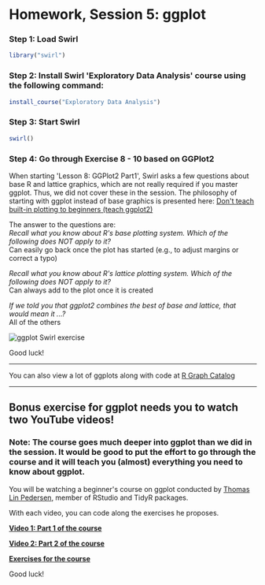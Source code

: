 Homework, Session 5: ggplot
================

### Step 1: Load Swirl

``` r
library("swirl")
```

### Step 2: Install Swirl 'Exploratory Data Analysis' course using the following command:

``` r
install_course("Exploratory Data Analysis")
```

### Step 3: Start Swirl

``` r
swirl()
```

### Step 4: Go through Exercise 8 - 10 based on GGPlot2 

When starting 'Lesson 8: GGPlot2 Part1', Swirl asks a few questions about base R and lattice graphics, which are not really required if you master ggplot. Thus, we did not cover these in the session. The philosophy of starting with ggplot instead of base graphics is presented here: [Don't teach built-in plotting to beginners (teach ggplot2)](http://varianceexplained.org/r/teach_ggplot2_to_beginners/)

The answer to the questions are:  
*Recall what you know about R's base plotting system. Which of the following does NOT apply to it?*  
Can easily go back once the plot has started (e.g., to adjust margins or correct a typo)

*Recall what you know about R's lattice plotting system. Which of the following does NOT apply to it?*  
Can always add to the plot once it is created

*If we told you that ggplot2 combines the best of base and lattice, that would mean it ...?*   
All of the others

![ggplot Swirl exercise](https://github.com/sumeetpalsingh/R_course/blob/master/images/ggplot_Swirl.png "ggplot exercise")
 

Good luck!
***
You can also view a lot of ggplots along with code at [R Graph Catalog](http://shiny.stat.ubc.ca/r-graph-catalog/)

***
Bonus exercise for ggplot needs you to watch two YouTube videos!
-----

### Note: The course goes much deeper into ggplot than we did in the session. It would be good to put the effort to go through the course and it will teach you (almost) everything you need to know about ggplot.  

You will be watching a beginner's course on ggplot conducted by [Thomas Lin Pedersen](https://github.com/thomasp85), member of RStudio and TidyR packages.

With each video, you can code along the exercises he proposes.

[**Video 1: Part 1 of the course**](https://www.youtube.com/watch?v=h29g21z0a68)

[**Video 2: Part 2 of the course**](https://www.youtube.com/watch?v=0m4yywqNPVY)

[**Exercises for the course**](http://htmlpreview.github.io/?https://github.com/sumeetpalsingh/R_course/blob/master/Homework/exercises_ggplot.html)

Good luck!

